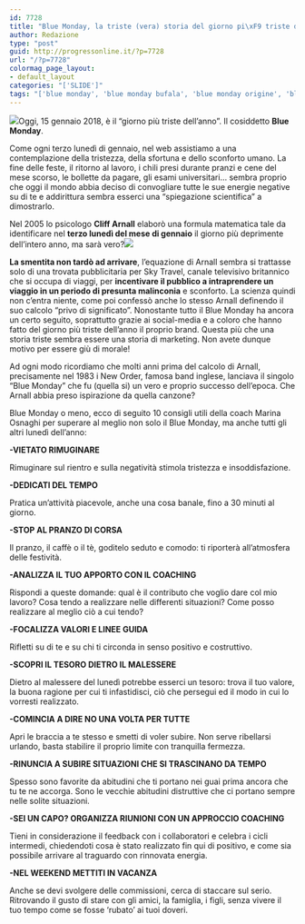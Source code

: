 ```yaml
---
id: 7728
title: "Blue Monday, la triste (vera) storia del giorno pi\xF9 triste dell\u2019anno"
author: Redazione
type: "post"
guid: http://progressonline.it/?p=7728
url: "/?p=7728"
colormag_page_layout:
- default_layout
categories: "['SLIDE']"
tags: "['blue monday', 'blue monday bufala', 'blue monday origine', 'blue monday significato', "giorno più triste dell'anno", 'lunedì blu']"
---
```


![](https://progressonline.it/wp-content/uploads/2018/01/blue-monday-300x137.jpg)Oggi, 15 gennaio 2018, è il “giorno più triste dell’anno”. Il cosiddetto **Blue Monday**.

Come ogni terzo lunedì di gennaio, nel web assistiamo a una contemplazione della tristezza, della sfortuna e dello sconforto umano. La fine delle feste, il ritorno al lavoro, i chili presi durante pranzi e cene del mese scorso, le bollette da pagare, gli esami universitari… sembra proprio che oggi il mondo abbia deciso di convogliare tutte le sue energie negative su di te e addirittura sembra esserci una “spiegazione scientifica” a dimostrarlo.

Nel 2005 lo psicologo **Cliff Arnall** elaborò una formula matematica tale da identificare nel **terzo lunedì del mese di gennaio** il giorno più deprimente dell’intero anno, ma sarà vero?![](https://progressonline.it/wp-content/uploads/2018/01/happy_face_www-300x225.jpg)

**La smentita non tardò ad arrivare**, l’equazione di Arnall sembra si trattasse solo di una trovata pubblicitaria per Sky Travel, canale televisivo britannico che si occupa di viaggi, per **incentivare il pubblico a intraprendere un viaggio in un periodo di presunta malinconia** e sconforto. La scienza quindi non c’entra niente, come poi confessò anche lo stesso Arnall definendo il suo calcolo “privo di significato”. Nonostante tutto il Blue Monday ha ancora un certo seguito, soprattutto grazie ai social-media e a coloro che hanno fatto del giorno più triste dell’anno il proprio brand. Questa più che una storia triste sembra essere una storia di marketing. Non avete dunque motivo per essere giù di morale!

Ad ogni modo ricordiamo che molti anni prima del calcolo di Arnall, precisamente nel 1983 i New Order, famosa band inglese, lanciava il singolo “Blue Monday” che fu (quella si) un vero e proprio successo dell’epoca. Che Arnall abbia preso ispirazione da quella canzone?

Blue Monday o meno, ecco di seguito 10 consigli utili della coach Marina Osnaghi per superare al meglio non solo il Blue Monday, ma anche tutti gli altri lunedì dell’anno:

**-VIETATO RIMUGINARE**

Rimuginare sul rientro e sulla negatività stimola tristezza e insoddisfazione.

**-DEDICATI DEL TEMPO**

Pratica un’attività piacevole, anche una cosa banale, fino a 30 minuti al giorno.

**-STOP AL PRANZO DI CORSA**

Il pranzo, il caffè o il tè, goditelo seduto e comodo: ti riporterà all’atmosfera delle festività.

**-ANALIZZA IL TUO APPORTO CON IL COACHING**

Rispondi a queste domande: qual è il contributo che voglio dare col mio lavoro? Cosa tendo a realizzare nelle differenti situazioni? Come posso realizzare al meglio ciò a cui tendo?

**-FOCALIZZA VALORI E LINEE GUIDA**

Rifletti su di te e su chi ti circonda in senso positivo e costruttivo.

**-SCOPRI IL TESORO DIETRO IL MALESSERE**

Dietro al malessere del lunedì potrebbe esserci un tesoro: trova il tuo valore, la buona ragione per cui ti infastidisci, ciò che persegui ed il modo in cui lo vorresti realizzato.

**-COMINCIA A DIRE NO UNA VOLTA PER TUTTE**

Apri le braccia a te stesso e smetti di voler subire. Non serve ribellarsi urlando, basta stabilire il proprio limite con tranquilla fermezza.

**-RINUNCIA A SUBIRE SITUAZIONI CHE SI TRASCINANO DA TEMPO**

Spesso sono favorite da abitudini che ti portano nei guai prima ancora che tu te ne accorga. Sono le vecchie abitudini distruttive che ci portano sempre nelle solite situazioni.

**-SEI UN CAPO? ORGANIZZA RIUNIONI CON UN APPROCCIO COACHING**

Tieni in considerazione il feedback con i collaboratori e celebra i cicli intermedi, chiedendoti cosa è stato realizzato fin qui di positivo, e come sia possibile arrivare al traguardo con rinnovata energia.

**-NEL WEEKEND METTITI IN VACANZA**

Anche se devi svolgere delle commissioni, cerca di staccare sul serio. Ritrovando il gusto di stare con gli amici, la famiglia, i figli, senza vivere il tuo tempo come se fosse ‘rubato’ ai tuoi doveri.